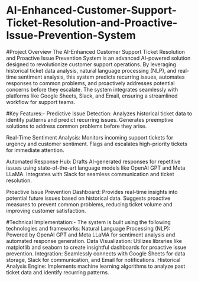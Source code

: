 # AI-Enhanced-Customer-Support-Ticket-Resolution-and-Proactive-Issue-Prevention-System

#Project Overview
The AI-Enhanced Customer Support Ticket Resolution and Proactive Issue Prevention System is an advanced AI-powered solution designed to revolutionize customer support operations. By leveraging historical ticket data analysis, natural language processing (NLP), and real-time sentiment analysis, this system predicts recurring issues, automates responses to common problems, and proactively addresses potential concerns before they escalate. The system integrates seamlessly with platforms like Google Sheets, Slack, and Email, ensuring a streamlined workflow for support teams.

#Key Features:-
Predictive Issue Detection:
Analyzes historical ticket data to identify patterns and predict recurring issues.
Generates preemptive solutions to address common problems before they arise.

Real-Time Sentiment Analysis:
Monitors incoming support tickets for urgency and customer sentiment.
Flags and escalates high-priority tickets for immediate attention.

Automated Response Hub:
Drafts AI-generated responses for repetitive issues using state-of-the-art language models like OpenAI GPT and Meta LLaMA.
Integrates with Slack for seamless communication and ticket resolution.

Proactive Issue Prevention Dashboard:
Provides real-time insights into potential future issues based on historical data.
Suggests proactive measures to prevent common problems, reducing ticket volume and improving customer satisfaction.

#Technical Implementation:-
The system is built using the following technologies and frameworks:
Natural Language Processing (NLP): Powered by OpenAI GPT and Meta LLaMA for sentiment analysis and automated response generation.
Data Visualization: Utilizes libraries like matplotlib and seaborn to create insightful dashboards for proactive issue prevention.
Integration: Seamlessly connects with Google Sheets for data storage, Slack for communication, and Email for notifications.
Historical Analysis Engine: Implements machine learning algorithms to analyze past ticket data and identify recurring patterns.
